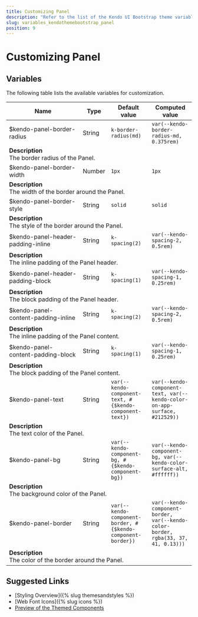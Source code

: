 ```yaml
---
title: Customizing Panel
description: "Refer to the list of the Kendo UI Bootstrap theme variables available for customization."
slug: variables_kendothemebootstrap_panel
position: 9
---
```


# Customizing Panel

## Variables

The following table lists the available variables for customization.

<table class="theme-variables">
    <colgroup>
    <col style="width: 200px; white-space:nowrap;" />
    <col />
    <col />
    <col />
</colgroup>
<thead>
    <tr>
        <th>Name</th>
        <th>Type</th>
        <th>Default value</th>
        <th>Computed value</th>
    </tr>
</thead>
<tbody>
        <tr>
    <td>$kendo-panel-border-radius</td>
    <td>String</td>
    <td><code>k-border-radius(md)</code></td>
    <td><code>var(--kendo-border-radius-md, 0.375rem)</code></td>
</tr>
<tr>
    <td colspan="4" class="theme-variables-description-container"><div><b>Description</b><div class="theme-variables-description">The border radius of the Panel.</div></div>
    </td>
</tr>
<tr>
    <td>$kendo-panel-border-width</td>
    <td>Number</td>
    <td><code>1px</code></td>
    <td><code>1px</code></td>
</tr>
<tr>
    <td colspan="4" class="theme-variables-description-container"><div><b>Description</b><div class="theme-variables-description">The width of the border around the Panel.</div></div>
    </td>
</tr>
<tr>
    <td>$kendo-panel-border-style</td>
    <td>String</td>
    <td><code>solid</code></td>
    <td><code>solid</code></td>
</tr>
<tr>
    <td colspan="4" class="theme-variables-description-container"><div><b>Description</b><div class="theme-variables-description">The style of the border around the Panel.</div></div>
    </td>
</tr>
<tr>
    <td>$kendo-panel-header-padding-inline</td>
    <td>String</td>
    <td><code>k-spacing(2)</code></td>
    <td><code>var(--kendo-spacing-2, 0.5rem)</code></td>
</tr>
<tr>
    <td colspan="4" class="theme-variables-description-container"><div><b>Description</b><div class="theme-variables-description">The inline padding of the Panel header.</div></div>
    </td>
</tr>
<tr>
    <td>$kendo-panel-header-padding-block</td>
    <td>String</td>
    <td><code>k-spacing(1)</code></td>
    <td><code>var(--kendo-spacing-1, 0.25rem)</code></td>
</tr>
<tr>
    <td colspan="4" class="theme-variables-description-container"><div><b>Description</b><div class="theme-variables-description">The block padding of the Panel header.</div></div>
    </td>
</tr>
<tr>
    <td>$kendo-panel-content-padding-inline</td>
    <td>String</td>
    <td><code>k-spacing(2)</code></td>
    <td><code>var(--kendo-spacing-2, 0.5rem)</code></td>
</tr>
<tr>
    <td colspan="4" class="theme-variables-description-container"><div><b>Description</b><div class="theme-variables-description">The inline padding of the Panel content.</div></div>
    </td>
</tr>
<tr>
    <td>$kendo-panel-content-padding-block</td>
    <td>String</td>
    <td><code>k-spacing(1)</code></td>
    <td><code>var(--kendo-spacing-1, 0.25rem)</code></td>
</tr>
<tr>
    <td colspan="4" class="theme-variables-description-container"><div><b>Description</b><div class="theme-variables-description">The block padding of the Panel content.</div></div>
    </td>
</tr>
<tr>
    <td>$kendo-panel-text</td>
    <td>String</td>
    <td><code>var(--kendo-component-text, #{$kendo-component-text})</code></td>
    <td><code>var(--kendo-component-text, var(--kendo-color-on-app-surface, #212529))</code></td>
</tr>
<tr>
    <td colspan="4" class="theme-variables-description-container"><div><b>Description</b><div class="theme-variables-description">The text color of the Panel.</div></div>
    </td>
</tr>
<tr>
    <td>$kendo-panel-bg</td>
    <td>String</td>
    <td><code>var(--kendo-component-bg, #{$kendo-component-bg})</code></td>
    <td><code>var(--kendo-component-bg, var(--kendo-color-surface-alt, #ffffff))</code></td>
</tr>
<tr>
    <td colspan="4" class="theme-variables-description-container"><div><b>Description</b><div class="theme-variables-description">The background color of the Panel.</div></div>
    </td>
</tr>
<tr>
    <td>$kendo-panel-border</td>
    <td>String</td>
    <td><code>var(--kendo-component-border, #{$kendo-component-border})</code></td>
    <td><code>var(--kendo-component-border, var(--kendo-color-border, rgba(33, 37, 41, 0.13)))</code></td>
</tr>
<tr>
    <td colspan="4" class="theme-variables-description-container"><div><b>Description</b><div class="theme-variables-description">The color of the border around the Panel.</div></div>
    </td>
</tr>
</tbody>
</table>

## Suggested Links

* [Styling Overview]({% slug themesandstyles %})
* [Web Font Icons]({% slug icons %})
* [Preview of the Themed Components](../)

